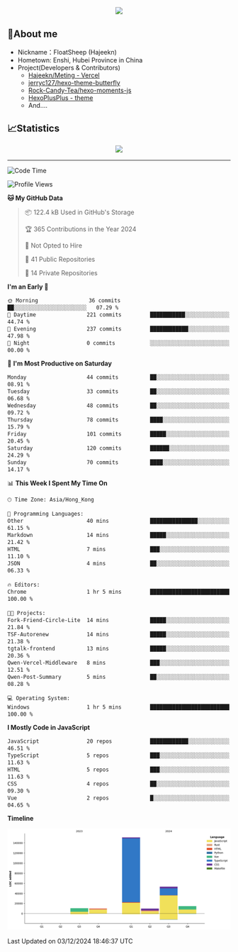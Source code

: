 <p align="center">
   <a href="https://git.io/typing-svg"><img src="https://readme-typing-svg.demolab.com?font=Fira+Code&pause=1000&color=F7DD11&center=true&vCenter=true&width=435&lines=Floating+in+the+clouds~;I'm+glad+to+meet+you+again" /></a>
</p>

## 🥱About me

- Nickname：FloatSheep (Hajeekn)
- Hometown: Enshi, Hubei Province in China
- Project(Developers & Contributors)
   - [Hajeekn/Meting - Vercel](https://github.com/hajeekn/vercel-meting)
   - [jerryc127/hexo-theme-butterfly](https://github.com/jerryc127/hexo-theme-butterfly)
   - [Rock-Candy-Tea/hexo-moments-js](https://github.com/Rock-Candy-Tea/hexo-moments-js)
   - [HexoPlusPlus - theme](https://github.com/HexoPlusPlus/HexoPlusPlus)
   - And....


## 📈Statistics

<div align="center">
<img src="https://github-readme-stats-git-masterrstaa-rickstaa.vercel.app/api?username=FloatSheep" />
</div>

---

<!--START_SECTION:waka-->
![Code Time](http://img.shields.io/badge/Code%20Time-245%20hrs%2010%20mins-blue)

![Profile Views](http://img.shields.io/badge/Profile%20Views-0-blue)

**🐱 My GitHub Data** 

> 📦 122.4 kB Used in GitHub's Storage 
 > 
> 🏆 365 Contributions in the Year 2024
 > 
> 🚫 Not Opted to Hire
 > 
> 📜 41 Public Repositories 
 > 
> 🔑 14 Private Repositories 
 > 
**I'm an Early 🐤** 

```text
🌞 Morning                36 commits          ██░░░░░░░░░░░░░░░░░░░░░░░   07.29 % 
🌆 Daytime                221 commits         ███████████░░░░░░░░░░░░░░   44.74 % 
🌃 Evening                237 commits         ████████████░░░░░░░░░░░░░   47.98 % 
🌙 Night                  0 commits           ░░░░░░░░░░░░░░░░░░░░░░░░░   00.00 % 
```
📅 **I'm Most Productive on Saturday** 

```text
Monday                   44 commits          ██░░░░░░░░░░░░░░░░░░░░░░░   08.91 % 
Tuesday                  33 commits          ██░░░░░░░░░░░░░░░░░░░░░░░   06.68 % 
Wednesday                48 commits          ██░░░░░░░░░░░░░░░░░░░░░░░   09.72 % 
Thursday                 78 commits          ████░░░░░░░░░░░░░░░░░░░░░   15.79 % 
Friday                   101 commits         █████░░░░░░░░░░░░░░░░░░░░   20.45 % 
Saturday                 120 commits         ██████░░░░░░░░░░░░░░░░░░░   24.29 % 
Sunday                   70 commits          ████░░░░░░░░░░░░░░░░░░░░░   14.17 % 
```


📊 **This Week I Spent My Time On** 

```text
🕑︎ Time Zone: Asia/Hong_Kong

💬 Programming Languages: 
Other                    40 mins             ███████████████░░░░░░░░░░   61.15 % 
Markdown                 14 mins             █████░░░░░░░░░░░░░░░░░░░░   21.42 % 
HTML                     7 mins              ███░░░░░░░░░░░░░░░░░░░░░░   11.10 % 
JSON                     4 mins              ██░░░░░░░░░░░░░░░░░░░░░░░   06.33 % 

🔥 Editors: 
Chrome                   1 hr 5 mins         █████████████████████████   100.00 % 

🐱‍💻 Projects: 
Fork-Friend-Circle-Lite  14 mins             █████░░░░░░░░░░░░░░░░░░░░   21.84 % 
TSF-Autorenew            14 mins             █████░░░░░░░░░░░░░░░░░░░░   21.38 % 
tgtalk-frontend          13 mins             █████░░░░░░░░░░░░░░░░░░░░   20.36 % 
Qwen-Vercel-Middleware   8 mins              ███░░░░░░░░░░░░░░░░░░░░░░   12.51 % 
Qwen-Post-Summary        5 mins              ██░░░░░░░░░░░░░░░░░░░░░░░   08.28 % 

💻 Operating System: 
Windows                  1 hr 5 mins         █████████████████████████   100.00 % 
```

**I Mostly Code in JavaScript** 

```text
JavaScript               20 repos            ████████████░░░░░░░░░░░░░   46.51 % 
TypeScript               5 repos             ███░░░░░░░░░░░░░░░░░░░░░░   11.63 % 
HTML                     5 repos             ███░░░░░░░░░░░░░░░░░░░░░░   11.63 % 
CSS                      4 repos             ██░░░░░░░░░░░░░░░░░░░░░░░   09.30 % 
Vue                      2 repos             █░░░░░░░░░░░░░░░░░░░░░░░░   04.65 % 
```



**Timeline**

![Lines of Code chart](https://raw.githubusercontent.com/FloatSheep/FloatSheep/main/assets/bar_graph.png)


 Last Updated on 03/12/2024 18:46:37 UTC
<!--END_SECTION:waka-->

